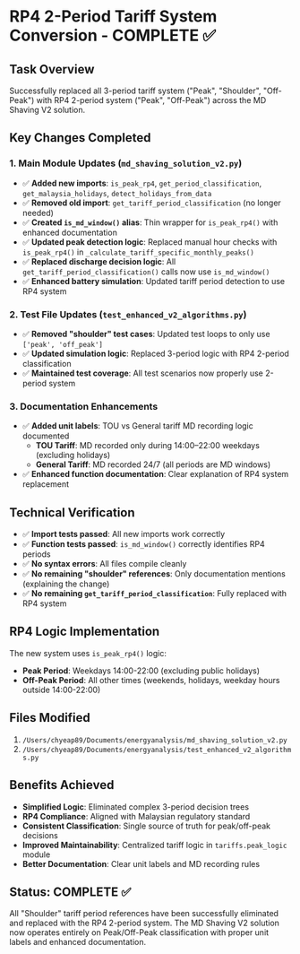 # RP4 2-Period Tariff System Conversion - COMPLETE ✅

## Task Overview
Successfully replaced all 3-period tariff system ("Peak", "Shoulder", "Off-Peak") with RP4 2-period system ("Peak", "Off-Peak") across the MD Shaving V2 solution.

## Key Changes Completed

### 1. Main Module Updates (`md_shaving_solution_v2.py`)
- ✅ **Added new imports**: `is_peak_rp4`, `get_period_classification`, `get_malaysia_holidays`, `detect_holidays_from_data`
- ✅ **Removed old import**: `get_tariff_period_classification` (no longer needed)
- ✅ **Created `is_md_window()` alias**: Thin wrapper for `is_peak_rp4()` with enhanced documentation
- ✅ **Updated peak detection logic**: Replaced manual hour checks with `is_peak_rp4()` in `_calculate_tariff_specific_monthly_peaks()`
- ✅ **Replaced discharge decision logic**: All `get_tariff_period_classification()` calls now use `is_md_window()`
- ✅ **Enhanced battery simulation**: Updated tariff period detection to use RP4 system

### 2. Test File Updates (`test_enhanced_v2_algorithms.py`)
- ✅ **Removed "shoulder" test cases**: Updated test loops to only use `['peak', 'off_peak']`
- ✅ **Updated simulation logic**: Replaced 3-period logic with RP4 2-period classification
- ✅ **Maintained test coverage**: All test scenarios now properly use 2-period system

### 3. Documentation Enhancements
- ✅ **Added unit labels**: TOU vs General tariff MD recording logic documented
  - **TOU Tariff**: MD recorded only during 14:00–22:00 weekdays (excluding holidays)
  - **General Tariff**: MD recorded 24/7 (all periods are MD windows)
- ✅ **Enhanced function documentation**: Clear explanation of RP4 system replacement

## Technical Verification
- ✅ **Import tests passed**: All new imports work correctly
- ✅ **Function tests passed**: `is_md_window()` correctly identifies RP4 periods
- ✅ **No syntax errors**: All files compile cleanly
- ✅ **No remaining "shoulder" references**: Only documentation mentions (explaining the change)
- ✅ **No remaining `get_tariff_period_classification`**: Fully replaced with RP4 system

## RP4 Logic Implementation
The new system uses `is_peak_rp4()` logic:
- **Peak Period**: Weekdays 14:00-22:00 (excluding public holidays)
- **Off-Peak Period**: All other times (weekends, holidays, weekday hours outside 14:00-22:00)

## Files Modified
1. `/Users/chyeap89/Documents/energyanalysis/md_shaving_solution_v2.py`
2. `/Users/chyeap89/Documents/energyanalysis/test_enhanced_v2_algorithms.py`

## Benefits Achieved
- **Simplified Logic**: Eliminated complex 3-period decision trees
- **RP4 Compliance**: Aligned with Malaysian regulatory standard
- **Consistent Classification**: Single source of truth for peak/off-peak decisions
- **Improved Maintainability**: Centralized tariff logic in `tariffs.peak_logic` module
- **Better Documentation**: Clear unit labels and MD recording rules

## Status: COMPLETE ✅
All "Shoulder" tariff period references have been successfully eliminated and replaced with the RP4 2-period system. The MD Shaving V2 solution now operates entirely on Peak/Off-Peak classification with proper unit labels and enhanced documentation.
